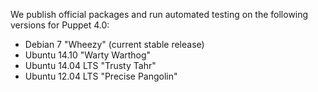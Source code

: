 We publish official packages and run automated testing on the following versions for Puppet 4.0:


* Debian 7 "Wheezy" (current stable release)
* Ubuntu 14.10 "Warty Warthog"
* Ubuntu 14.04 LTS "Trusty Tahr"
* Ubuntu 12.04 LTS "Precise Pangolin"



[peinstall]: /pe/latest/install_basic.html
<!-- When updating these, you don't need to update any other area of the docs. -->

